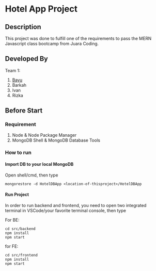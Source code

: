 # Hotel App Project

## Description

This project was done to fulfill one of the requirements to pass the MERN Javascript class bootcamp from Juara Coding.

## Developed By

Team 1:

1. [Bayu](https://github.com/anandabayuf)
2. Barkah
3. Ivan
4. Rizka

## Before Start

### Requirement

1. Node & Node Package Manager
2. MongoDB Shell & MongoDB Database Tools

### How to run

#### Import DB to your local MongoDB

Open shell/cmd, then type

```Shell
mongorestore -d HotelDBApp <location-of-thisproject>/HotelDBApp
```

#### Run Project

In order to run backend and frontend, you need to open two integrated terminal in VSCode/your favorite terminal console, then type

For BE:

```Shell
cd src/backend
npm install
npm start
```

for FE:

```Shell
cd src/frontend
npm install
npm start
```
